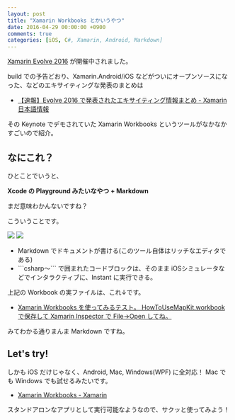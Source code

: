 ```yaml
---
layout: post
title: "Xamarin Workbooks とかいうやつ"
date: 2016-04-29 00:00:00 +0900
comments: true
categories: [iOS, C#, Xamarin, Android, Markdown] 
---
```


[Xamarin Evolve 2016](https://evolve.xamarin.com/) が開催中されました。
<!--more-->
build での予告どおり、Xamarin.Android/iOS などがついにオープンソースになった、などのエキサイティングな発表のまとめは

* [【速報】Evolve 2016 で発表されたエキサイティング情報まとめ - Xamarin 日本語情報](http://ytabuchi.hatenablog.com/entry/evolve2016)

その Keynote でデモされていた Xamarin Workbooks というツールがなかなかすごいので紹介。

## なにこれ？

ひとことでいうと、

**Xcode の Playground みたいなやつ + Markdown**

まだ意味わかんないですね？

こういうことです。

![](http://blog.amay077.net/assets/images/posts/xamarin_workbooks_01.png)
![](http://blog.amay077.net/assets/images/posts/xamarin_workbooks_02.gif)

* Markdown でドキュメントが書ける(このツール自体はリッチなエディタである)
* \`\`\`csharp〜\`\`\` で囲まれたコードブロックは、そのまま iOSシミュレータなどでインタラクティブに、Instant に実行できる。

上記の Workbook の実ファイルは、これ↓です。

* [Xamarin Workbooks を使ってみるテスト。 HowToUseMapKit.workbook で保存して Xamarin Inspector で File->Open してね。](https://gist.github.com/amay077/793b5df4aad0098ffe6d9c12a491ee9a)

みてわかる通りまんま Markdown ですね。

## Let's try!

しかも iOS だけじゃなく、Android, Mac, Windows(WPF) に全対応！
Mac でも Windows でも試せるみたいです。

* [Xamarin Workbooks - Xamarin](https://developer.xamarin.com/guides/cross-platform/workbooks/)

スタンドアロンなアプリとして実行可能なようなので、サクッと使ってみよう！
